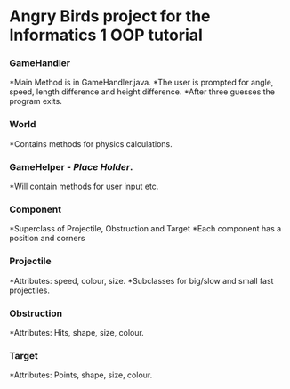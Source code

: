 Angry Birds project for the Informatics 1 OOP tutorial
======================================================

### GameHandler
*Main Method is in GameHandler.java.
*The user is prompted for angle, speed, length difference and height difference.
*After three guesses the program exits.

### World
*Contains methods for physics calculations.

### GameHelper - *Place Holder*.
*Will contain methods for user input etc.

### Component
*Superclass of Projectile, Obstruction and Target
*Each component has a position and corners

### Projectile
*Attributes: speed, colour, size.
*Subclasses for big/slow and small fast projectiles.

### Obstruction
*Attributes: Hits, shape, size, colour.

### Target
*Attributes: Points, shape, size, colour.
